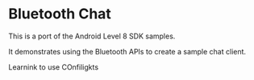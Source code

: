 Bluetooth Chat
==============

This is a port of the Android Level 8 SDK samples.

It demonstrates using the Bluetooth APIs to create a sample chat client.

Learnink to use COnfiligkts